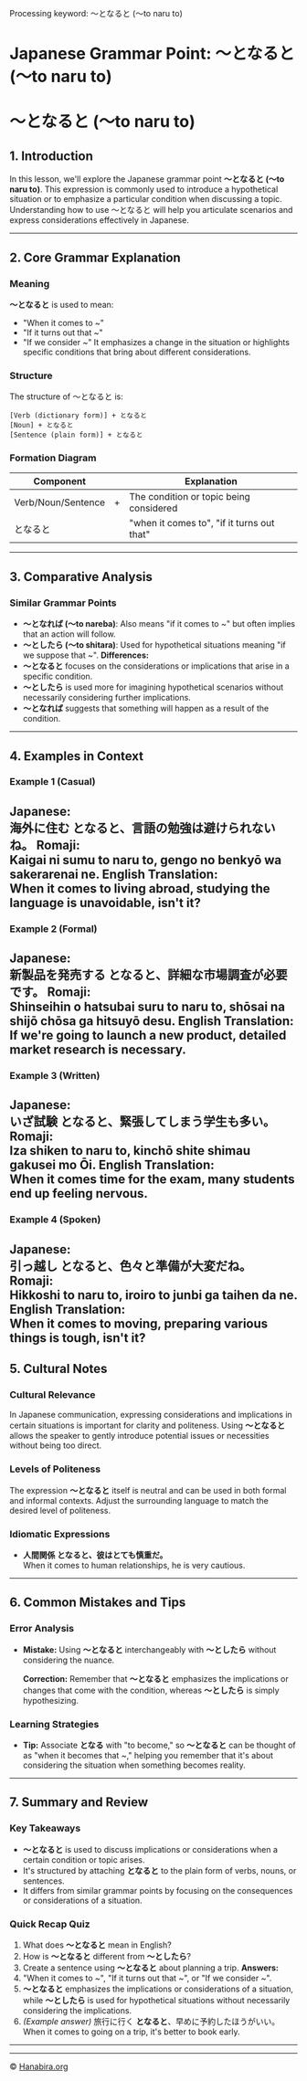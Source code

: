 Processing keyword: ～となると (〜to naru to)
# Japanese Grammar Point: ～となると (〜to naru to)
# ～となると (〜to naru to)
## 1. Introduction
In this lesson, we'll explore the Japanese grammar point **～となると (〜to naru to)**. This expression is commonly used to introduce a hypothetical situation or to emphasize a particular condition when discussing a topic. Understanding how to use ～となると will help you articulate scenarios and express considerations effectively in Japanese.

---
## 2. Core Grammar Explanation
### Meaning
**～となると** is used to mean:
- "When it comes to ~"
- "If it turns out that ~"
- "If we consider ~"
It emphasizes a change in the situation or highlights specific conditions that bring about different considerations.
### Structure
The structure of ～となると is:
```
[Verb (dictionary form)] + となると  
[Noun] + となると  
[Sentence (plain form)] + となると
```
### Formation Diagram
| Component             |      | Explanation                          |
|-----------------------|------|--------------------------------------|
| Verb/Noun/Sentence    | +    | The condition or topic being considered |
| となると               |      | "when it comes to", "if it turns out that" |
---
## 3. Comparative Analysis
### Similar Grammar Points
- **～となれば (〜to nareba)**: Also means "if it comes to ~" but often implies that an action will follow.
- **～としたら (〜to shitara)**: Used for hypothetical situations meaning "if we suppose that ~".
**Differences:**
- **～となると** focuses on the considerations or implications that arise in a specific condition.
- **～としたら** is used more for imagining hypothetical scenarios without necessarily considering further implications.
- **～となれば** suggests that something will happen as a result of the condition.
---
## 4. Examples in Context
### Example 1 (Casual)
**Japanese:**  
海外に住む **となると**、言語の勉強は避けられないね。
**Romaji:**  
Kaigai ni sumu **to naru to**, gengo no benkyō wa sakerarenai ne.
**English Translation:**  
When it comes to living abroad, studying the language is unavoidable, isn't it?
---
### Example 2 (Formal)
**Japanese:**  
新製品を発売する **となると**、詳細な市場調査が必要です。
**Romaji:**  
Shinseihin o hatsubai suru **to naru to**, shōsai na shijō chōsa ga hitsuyō desu.
**English Translation:**  
If we're going to launch a new product, detailed market research is necessary.
---
### Example 3 (Written)
**Japanese:**  
いざ試験 **となると**、緊張してしまう学生も多い。
**Romaji:**  
Iza shiken **to naru to**, kinchō shite shimau gakusei mo Ōi.
**English Translation:**  
When it comes time for the exam, many students end up feeling nervous.
---
### Example 4 (Spoken)
**Japanese:**  
引っ越し **となると**、色々と準備が大変だね。
**Romaji:**  
Hikkoshi **to naru to**, iroiro to junbi ga taihen da ne.
**English Translation:**  
When it comes to moving, preparing various things is tough, isn't it?
---
## 5. Cultural Notes
### Cultural Relevance
In Japanese communication, expressing considerations and implications in certain situations is important for clarity and politeness. Using **～となると** allows the speaker to gently introduce potential issues or necessities without being too direct.
### Levels of Politeness
The expression **～となると** itself is neutral and can be used in both formal and informal contexts. Adjust the surrounding language to match the desired level of politeness.
### Idiomatic Expressions
- **人間関係 **となると**、彼はとても慎重だ。**  
  When it comes to human relationships, he is very cautious.
---
## 6. Common Mistakes and Tips
### Error Analysis
- **Mistake:** Using **～となると** interchangeably with **～としたら** without considering the nuance.
  
  **Correction:** Remember that **～となると** emphasizes the implications or changes that come with the condition, whereas **～としたら** is simply hypothesizing.
### Learning Strategies
- **Tip:** Associate **となる** with "to become," so **～となると** can be thought of as "when it becomes that ~," helping you remember that it's about considering the situation when something becomes reality.
---
## 7. Summary and Review
### Key Takeaways
- **～となると** is used to discuss implications or considerations when a certain condition or topic arises.
- It's structured by attaching **となると** to the plain form of verbs, nouns, or sentences.
- It differs from similar grammar points by focusing on the consequences or considerations of a situation.
### Quick Recap Quiz
1. What does **～となると** mean in English?
2. How is **～となると** different from **～としたら**?
3. Create a sentence using **～となると** about planning a trip.
**Answers:**
1. "When it comes to ~", "If it turns out that ~", or "If we consider ~".
2. **～となると** emphasizes the implications or considerations of a situation, while **～としたら** is used for hypothetical situations without necessarily considering the implications.
3. *(Example answer)* 旅行に行く **となると**、早めに予約したほうがいい。  
   When it comes to going on a trip, it's better to book early.
---


---

© [Hanabira.org](https://hanabira.org)

